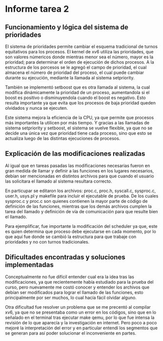 # Informe tarea 2

## Funcionamiento y lógica del sistema de prioridades

El sistema de prioridades permite cambiar el esquema tradicional de turnos equitativos para los procesos. El kernel de xv6 utiliza las prioridades, que son valores númericos donde mientras menor sea el número, mayor es la prioridad; para determinar el orden de ejecución de dichos procesos. A la estructura de los porcesos se le agregó el campo de prioridad, el cual almacena el número de prioridad del proceso, el cual puede cambiar durante su ejecución, mediante la llamada al sistema setpriority.

También se implementó setboost que es otra llamada al sistema, la cual modifica dinámicamente la prioridad de un proceso, aumentandola si el boost es positivo o disminuyendola cuando el boost es negativo. Esto resulta importante ya que evita que los procesos de baja prioridad queden olvidados y nunca se ejecuten.

Este sistema mejora la eficiencia de la CPU, ya que permite que procesos más importantes la utilicen por más tiempo. Y gracias a las llamadas de sistema setpriority y setboost, el sistema se vuelve flexible, ya que no se decide una única vez que prioridad tiene cada proceso, sino que esto se actualiza luego de las distintas ejecuciones de procesos.

## Explicación de las modificaciones realizadas

Al igual que en tareas pasadas las modificaciones necesarias fueron en gran medida de llamar y definir a las funciones en los lugares necesarios, debían ser mencionadas en distintos archivos para que cuando el usuario las solicitara el llamado al sistema resultara correcto.

En particupar se editaron los archivos: proc.c, proc.h, syscall.c, sysproc.c, user.h, usys.pl y makefile para incluir el ejecutable de prueba. De los cuales sysproc.c y proc.c son quienes contienen la mayor parte de código de definición de las funciones, mientras que los demás archivos cumplen la tarea del llamado y definición de vía de comunicación para que resulte bien el llamado.

Para ejemplificar, fue importante la modificación del scheduler ya que, este es quien determina que proceso debe ejecutarse en cada momento, por lo que aquí fue donde se cambió la estructura para que trabaje con prioridades y no con turnos tradicionales.

## Dificultades encontradas y soluciones implementadas

Conceptualmente no fue difícil entender cual era la idea tras las modificaciones, ya que recientemente había estudiado para la prueba del curso, pero nuevamente me costó conocer y entender los archivos que debían ser modificados para lograr el llamado de las funciones, esto principalmente por ser muchos, lo cual hacía fácil olvidar alguno.

Otra dificultad fue resolver un problema que se me precentó al compilar xv6, ya que no se presentaba como un error en los códigos, sino que en lo señalado en el terminal tras ejecutar make qemu, por lo que fue intensa la revisión de lo que aparecía y la investigación en internet. Pero poco a poco mejoré la interpretación del error y en particular entendí los segmentos que se generan para así poder solucionar el inconveniente en partes.
